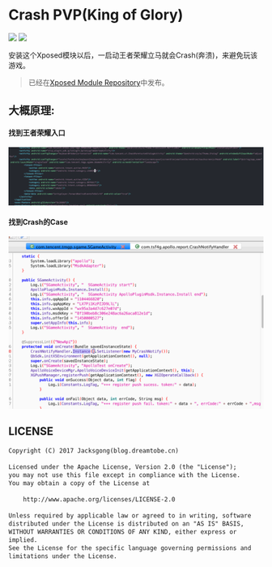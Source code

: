# Crash PVP(King of Glory)

![][crash_pvp_svg]
![][xposed_module_svg]

安装这个Xposed模块以后，一启动王者荣耀立马就会Crash(奔溃)，来避免玩该游戏。

> 已经在[Xposed Module Repository](http://repo.xposed.info/module/cn.dreamtobe.xposed.crashpvp)中发布。

## 大概原理:

#### 找到王者荣耀入口

![](https://github.com/Jacksgong/crash-pvp/raw/master/arts/manifest.png)

#### 找到Crash的Case

![](https://github.com/Jacksgong/crash-pvp/raw/master/arts/launch-activity.png)

## LICENSE

```
Copyright (C) 2017 Jacksgong(blog.dreamtobe.cn)

Licensed under the Apache License, Version 2.0 (the "License");
you may not use this file except in compliance with the License.
You may obtain a copy of the License at

    http://www.apache.org/licenses/LICENSE-2.0

Unless required by applicable law or agreed to in writing, software
distributed under the License is distributed on an "AS IS" BASIS,
WITHOUT WARRANTIES OR CONDITIONS OF ANY KIND, either express or implied.
See the License for the specific language governing permissions and
limitations under the License.
```

[xposed_module_svg]: https://img.shields.io/badge/Xposed-Module-orange.svg
[crash_pvp_svg]: https://img.shields.io/badge/Crash-PVP-green.svg
